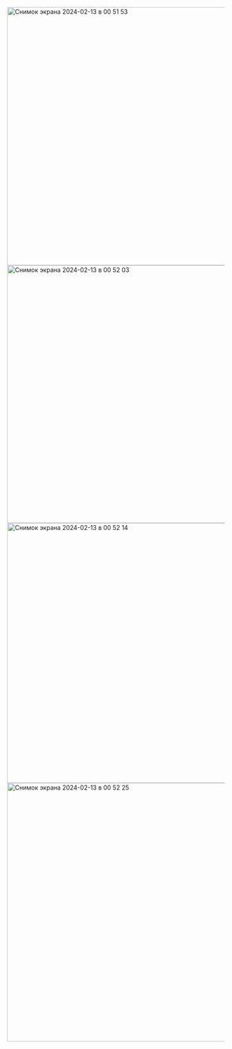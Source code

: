 <img width="597" alt="Снимок экрана 2024-02-13 в 00 51 53" src="https://github.com/Donilwel/Route256-2024-/assets/134236921/a8608f35-2617-42cd-a50c-b68ecb6f4ea2">
<img width="596" alt="Снимок экрана 2024-02-13 в 00 52 03" src="https://github.com/Donilwel/Route256-2024-/assets/134236921/9cbf61a4-d6bb-4369-a45e-a5949bca5917">
<img width="601" alt="Снимок экрана 2024-02-13 в 00 52 14" src="https://github.com/Donilwel/Route256-2024-/assets/134236921/5ca88174-18cd-4e0c-a22c-55c0631690ea">
<img width="598" alt="Снимок экрана 2024-02-13 в 00 52 25" src="https://github.com/Donilwel/Route256-2024-/assets/134236921/c7b3668e-726f-4a06-9f2c-c2135cc5fa18">
